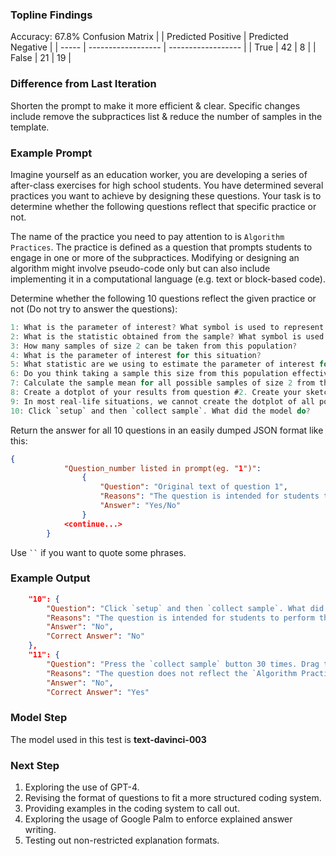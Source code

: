 ### Topline Findings
Accuracy: 67.8%
Confusion Matrix
|       | Predicted Positive | Predicted Negative |
| ----- | ------------------ | ------------------ |
| True  | 42                 | 8                  |
| False | 21                 | 19                 |

### Difference from Last Iteration
Shorten the prompt to make it more efficient & clear. Specific changes include remove the subpractices list & reduce the number of samples in the template.


### Example Prompt
Imagine yourself as an education worker, you are developing a series of after-class exercises for high school students. You have determined several practices you want to achieve by designing these questions. Your task is to determine whether the following questions reflect that specific practice or not.

The name of the practice you need to pay attention to is `Algorithm Practices`. The practice is defined as a question that prompts students to engage in one or more of the subpractices. Modifying or designing an algorithm might involve pseudo-code only but can also include implementing it in a computational language (e.g. text or block-based code).

Determine whether the following 10 questions reflect the given practice or not (Do not try to answer the questions):

```C
1: What is the parameter of interest? What symbol is used to represent this value?
2: What is the statistic obtained from the sample? What symbol is used to represent this value?
3: How many samples of size 2 can be taken from this population?
4: What is the parameter of interest for this situation?
5: What statistic are we using to estimate the parameter of interest for this situation?
6: Do you think taking a sample this size from this population effectively estimates the mean score of the population?
7: Calculate the sample mean for all possible samples of size 2 from this population.
8: Create a dotplot of your results from question #2. Create your sketch below.
9: In most real-life situations, we cannot create the dotplot of all possible samples of size n from the entire population (size N). Why not?
10: Click `setup` and then `collect sample`. What did the model do?
```

Return the answer for all 10 questions in an easily dumped JSON format like this:

```JSON
{
            "Question_number listed in prompt(eg. "1")":
                {
                    "Question": "Original text of question 1",
                    "Reasons": "The question is intended for students to perform the work of ..., which does/does not reflect the `practice name`.",
                    "Answer": "Yes/No"
                }
            <continue...>
        }
```

Use ` `` ` if you want to quote some phrases.

### Example Output
```JSON
    "10": {
        "Question": "Click `setup` and then `collect sample`. What did the model do?",
        "Reasons": "The question is intended for students to perform the work of designing an algorithm, which does not reflect the `Algorithm Practices`.",
        "Answer": "No",
        "Correct Answer": "No"
    },
    "11": {
        "Question": "Press the `collect sample` button 30 times. Drag the word `Mean` from the table to the horizontal axis of the empty graph. The graph is starting to take shape, but it cannot be called a sampling distribution yet... Why not?",
        "Reasons": "The question does not reflect the `Algorithm Practices` as it does not involve modifying or designing an algorithm.",
        "Answer": "No",
        "Correct Answer": "Yes"
```


### Model Step
The model used in this test is **text-davinci-003**

### Next Step

  1. Exploring the use of GPT-4.
  2. Revising the format of questions to fit a more structured coding system.
  3. Providing examples in the coding system to call out.
  4. Exploring the usage of Google Palm to enforce explained answer writing.
  5. Testing out non-restricted explanation formats.